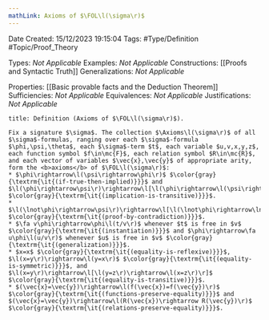 ```yaml
---
mathLink: Axioms of $\FOL\l(\sigma\r)$
---
```


<div class="topSpace"></div>

Date Created: 15/12/2023 19:15:04
Tags: #Type/Definition #Topic/Proof_Theory

Types: <i>Not Applicable</i>
Examples: <i>Not Applicable</i>
Constructions: [[Proofs and Syntactic Truth]]
Generalizations: <i>Not Applicable</i>

Properties: [[Basic provable facts and the Deduction Theorem]]
Sufficiencies: <i>Not Applicable</i>
Equivalences: <i>Not Applicable</i>
Justifications: <i>Not Applicable</i>

``` ad-Definition
title: Definition (Axioms of $\FOL\l(\sigma\r)$).

Fix a signature $\sigma$. The collection $\Axioms\l(\sigma\r)$ of all $\sigma$-formulas, ranging over each $\sigma$-formula $\phi,\psi,\theta$, each $\sigma$-term $t$, each variable $u,v,x,y,z$, each function symbol $f\in\mc{F}$, each relation symbol $R\in\mc{R}$, and each vector of variables $\vec{x},\vec{y}$ of appropriate arity, form the <b>axioms</b> of $\FOL\l(\sigma\r)$:
* $\phi\rightarrow\l(\psi\rightarrow\phi\r)$ $\color{gray}{\textrm{\it{(if-true-then-implied)}}}$ and $\l(\phi\rightarrow\psi\r)\rightarrow\l[\l(\phi\rightarrow\l(\psi\rightarrow\theta\r)\r)\rightarrow\l(\phi\rightarrow\theta\r)\r]$ $\color{gray}{\textrm{\it{(implication-is-transitive)}}}$.
* $\l(\lnot\phi\rightarrow\psi\r)\rightarrow\l[\l(\lnot\phi\rightarrow\lnot\psi\r)\rightarrow\phi\r]$ $\color{gray}{\textrm{\it{(proof-by-contradiction)}}}$.
* $\fa v\phi\rightarrow\phi\l(t/v\r)$ whenever $t$ is free in $v$ $\color{gray}{\textrm{\it{(instantiation)}}}$ and $\phi\rightarrow\fa u\phi\l(u/v\r)$ whenever $u$ is free in $v$ $\color{gray}{\textrm{\it{(generalization)}}}$.
* $x=x$ $\color{gray}{\textrm{\it{(equality-is-reflexive)}}}$, $\l(x=y\r)\rightarrow\l(y=x\r)$ $\color{gray}{\textrm{\it{(equality-is-symmetric)}}}$, and $\l(x=y\r)\rightarrow\l[\l(y=z\r)\rightarrow\l(x=z\r)\r]$ $\color{gray}{\textrm{\it{(equality-is-transitive)}}}$.
* $(\vec{x}=\vec{y})\rightarrow\l(f(\vec{x})=f(\vec{y})\r)$ $\color{gray}{\textrm{\it{(functions-preserve-equality)}}}$ and $(\vec{x}=\vec{y})\rightarrow\l(R(\vec{x})\rightarrow R(\vec{y})\r)$ $\color{gray}{\textrm{\it{(relations-preserve-equality)}}}$.

```

